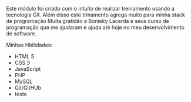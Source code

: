 Este módulo foi criado com o intuíto de realizar treinamento usando a tecnologia Git.
Além disso este trinamento agrega muito para minha stack de programação
Muita gratidão a Bonieky Lacerda e seus curso de programação que me ajudaram e ajuda até hoje no meu desenvolvimento de software.

Minhas Hbilidades:
 - HTML 5
 - CSS 3
 - JavaScript
 - PHP
 - MySQL
 - Git/GitHUb
  - teste
